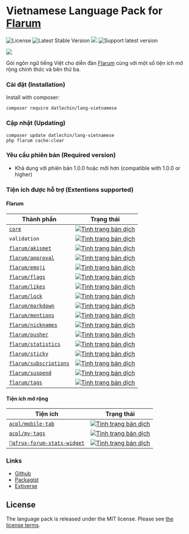 # Vietnamese Language Pack for [Flarum](https://flarum.org)

![License](https://img.shields.io/badge/license-MIT-blue.svg) ![Latest Stable Version](https://img.shields.io/packagist/v/datlechin/lang-vietnamese.svg) ![](https://img.shields.io/packagist/dt/datlechin/lang-vietnamese.svg) ![Support latest version](https://flarum-badge-api.davwheat.dev/v1/compat-latest/datlechin/lang-vietnamese)

![](https://extiverse.com/extension/datlechin/lang-vietnamese/open-graph-image)

Gói ngôn ngữ tiếng Việt cho diễn đàn [Flarum](https://flarum.org) cùng với một số tiện ích mở rộng chính thức và bên thứ ba.

### Cài đặt (Installation)
Install with composer:
```
composer require datlechin/lang-vietnamese
```

### Cập nhật (Updating)
```
composer update datlechin/lang-vietnamese
php flarum cache:clear
```

### Yêu cầu phiên bản (Required version)
- Khả dụng với phiên bản 1.0.0 hoặc mới hơn (compatible with 1.0.0 or higher)

### Tiện ích được hỗ trợ (Extentions supported)

#### Flarum

| Thành phần | Trạng thái |
| --- | --- |
| [`core`](https://github.com/flarum/core) | [![Tình trạng bản dịch](https://img.shields.io/badge/%C4%90%C3%A3%20d%E1%BB%8Bch-100%25-success.svg)](#) |
| `validation` | [![Tình trạng bản dịch](https://img.shields.io/badge/%C4%90%C3%A3%20d%E1%BB%8Bch-100%25-success.svg)](#) |
| [`flarum/akismet`](https://github.com/flarum/akismet) | [![Tình trạng bản dịch](https://img.shields.io/badge/%C4%90%C3%A3%20d%E1%BB%8Bch-100%25-success.svg)](#) |
| [`flarum/approval`](https://github.com/flarum/approval) | [![Tình trạng bản dịch](https://img.shields.io/badge/%C4%90%C3%A3%20d%E1%BB%8Bch-100%25-success.svg)](#) |
| [`flarum/emoji`](https://github.com/flarum/emoji) | [![Tình trạng bản dịch](https://img.shields.io/badge/%C4%90%C3%A3%20d%E1%BB%8Bch-100%25-success.svg)](#) |
| [`flarum/flags`](https://github.com/flarum/flags) | [![Tình trạng bản dịch](https://img.shields.io/badge/%C4%90%C3%A3%20d%E1%BB%8Bch-100%25-success.svg)](#) |
| [`flarum/likes`](https://github.com/flarum/likes) | [![Tình trạng bản dịch](https://img.shields.io/badge/%C4%90%C3%A3%20d%E1%BB%8Bch-100%25-success.svg)](#) |
| [`flarum/lock`](https://github.com/flarum/lock) | [![Tình trạng bản dịch](https://img.shields.io/badge/%C4%90%C3%A3%20d%E1%BB%8Bch-100%25-success.svg)](#) |
| [`flarum/markdown`](https://github.com/flarum/markdown) | [![Tình trạng bản dịch](https://img.shields.io/badge/%C4%90%C3%A3%20d%E1%BB%8Bch-100%25-success.svg)](#) |
| [`flarum/mentions`](https://github.com/flarum/mentions) | [![Tình trạng bản dịch](https://img.shields.io/badge/%C4%90%C3%A3%20d%E1%BB%8Bch-100%25-success.svg)](#) |
| [`flarum/nicknames`](https://github.com/flarum/nicknames) | [![Tình trạng bản dịch](https://img.shields.io/badge/%C4%90%C3%A3%20d%E1%BB%8Bch-100%25-success.svg)](#) |
| [`flarum/pusher`](https://github.com/flarum/pusher) | [![Tình trạng bản dịch](https://img.shields.io/badge/%C4%90%C3%A3%20d%E1%BB%8Bch-100%25-success.svg)](#) |
| [`flarum/statistics`](https://github.com/flarum/statistics) | [![Tình trạng bản dịch](https://img.shields.io/badge/%C4%90%C3%A3%20d%E1%BB%8Bch-100%25-success.svg)](#) |
| [`flarum/sticky`](https://github.com/flarum/sticky) | [![Tình trạng bản dịch](https://img.shields.io/badge/%C4%90%C3%A3%20d%E1%BB%8Bch-100%25-success.svg)](#) |
| [`flarum/subscriptions`](https://github.com/flarum/subscriptions) | [![Tình trạng bản dịch](https://img.shields.io/badge/%C4%90%C3%A3%20d%E1%BB%8Bch-100%25-success.svg)](#) |
| [`flarum/suspend`](https://github.com/flarum/suspend) | [![Tình trạng bản dịch](https://img.shields.io/badge/%C4%90%C3%A3%20d%E1%BB%8Bch-100%25-success.svg)](#) |
| [`flarum/tags`](https://github.com/flarum/tags) | [![Tình trạng bản dịch](https://img.shields.io/badge/%C4%90%C3%A3%20d%E1%BB%8Bch-100%25-success.svg)](#) |

#### Tiện ích mở rộng
| Tiện ích | Trạng thái |
| --- | --- |
| [`acpl/mobile-tab`](https://github.com/android-com-pl/mobile-tab) | [![Tình trạng bản dịch](https://img.shields.io/badge/%C4%90%C3%A3%20d%E1%BB%8Bch-100%25-success.svg)](#) |
| [`acpl/my-tags`](https://github.com/android-com-pl/my-tags) | [![Tình trạng bản dịch](https://img.shields.io/badge/%C4%90%C3%A3%20d%E1%BB%8Bch-100%25-success.svg)](#) |
| [`afrux-forum-stats-widget`](https://github.com/android-com-pl/my-tags) | [![Tình trạng bản dịch](https://img.shields.io/badge/%C4%90%C3%A3%20d%E1%BB%8Bch-100%25-success.svg)](#) |

### Links
- [Github](https://github.com/datlechin/lang-vietnamese)
- [Packagist](https://packagist.org/packages/datlechin/lang-vietnamese)
- [Extiverse](https://extiverse.com/extension/datlechin/lang-vietnamese)

## License

The language pack is released under the MIT license. Please see [the license terms](https://github.com/datlechin/lang-vietnamese/blob/master/LICENSE).